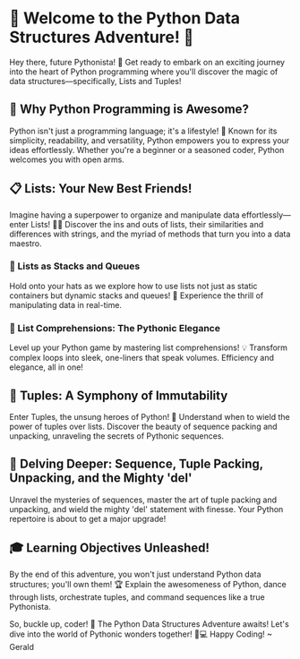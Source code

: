# 🚀 Welcome to the Python Data Structures Adventure! 🐍

Hey there, future Pythonista! 🌟 Get ready to embark on an exciting journey into the heart of Python programming where you'll discover the magic of data structures—specifically, Lists and Tuples!

## 🌈 Why Python Programming is Awesome?

Python isn't just a programming language; it's a lifestyle! 🎉 Known for its simplicity, readability, and versatility, Python empowers you to express your ideas effortlessly. Whether you're a beginner or a seasoned coder, Python welcomes you with open arms.

## 📋 Lists: Your New Best Friends!

Imagine having a superpower to organize and manipulate data effortlessly—enter Lists! 🦸‍♂️ Discover the ins and outs of lists, their similarities and differences with strings, and the myriad of methods that turn you into a data maestro.

### 🔄 Lists as Stacks and Queues

Hold onto your hats as we explore how to use lists not just as static containers but dynamic stacks and queues! 🎢 Experience the thrill of manipulating data in real-time.

### 🚀 List Comprehensions: The Pythonic Elegance

Level up your Python game by mastering list comprehensions! 💡 Transform complex loops into sleek, one-liners that speak volumes. Efficiency and elegance, all in one!

## 🍇 Tuples: A Symphony of Immutability

Enter Tuples, the unsung heroes of Python! 🎻 Understand when to wield the power of tuples over lists. Discover the beauty of sequence packing and unpacking, unraveling the secrets of Pythonic sequences.

## 🌟 Delving Deeper: Sequence, Tuple Packing, Unpacking, and the Mighty 'del'

Unravel the mysteries of sequences, master the art of tuple packing and unpacking, and wield the mighty 'del' statement with finesse. Your Python repertoire is about to get a major upgrade!

## 🎓 Learning Objectives Unleashed!

By the end of this adventure, you won't just understand Python data structures; you'll own them! 🏆 Explain the awesomeness of Python, dance through lists, orchestrate tuples, and command sequences like a true Pythonista.

So, buckle up, coder! 🚗 The Python Data Structures Adventure awaits! Let's dive into the world of Pythonic wonders together! 🚀💻
Happy Coding!
~ Gerald
